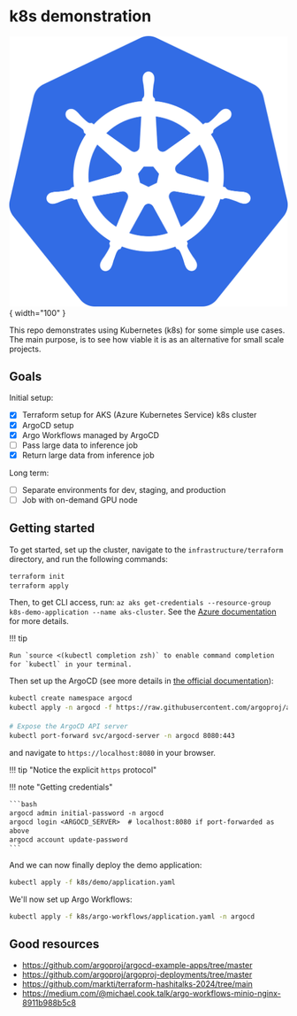 # k8s demonstration

![k8s logo](./assets/k8s_logo.svg){ width="100" }

This repo demonstrates using Kubernetes (k8s) for some simple use cases.
The main purpose, is to see how viable it is as an alternative for small scale projects.

## Goals

Initial setup:

- [x] Terraform setup for AKS (Azure Kubernetes Service) k8s cluster
- [x] ArgoCD setup
- [x] Argo Workflows managed by ArgoCD
- [ ] Pass large data to inference job
- [x] Return large data from inference job

Long term:

- [ ] Separate environments for dev, staging, and production
- [ ] Job with on-demand GPU node

## Getting started

To get started, set up the cluster, navigate to the `infrastructure/terraform` directory, and run the following commands:

```bash
terraform init
terraform apply
```

Then, to get CLI access, run: `az aks get-credentials --resource-group k8s-demo-application --name aks-cluster`.
See the [Azure documentation](https://learn.microsoft.com/en-us/azure/aks/learn/quick-kubernetes-deploy-cli) for more details.

!!! tip

    Run `source <(kubectl completion zsh)` to enable command completion for `kubectl` in your terminal.

Then set up the ArgoCD (see more details in [the official documentation](https://argo-cd.readthedocs.io/en/stable/getting_started/)):

```bash
kubectl create namespace argocd
kubectl apply -n argocd -f https://raw.githubusercontent.com/argoproj/argo-cd/stable/manifests/install.yaml

# Expose the ArgoCD API server
kubectl port-forward svc/argocd-server -n argocd 8080:443
```

and navigate to `https://localhost:8080` in your browser.

!!! tip "Notice the explicit `https` protocol"

!!! note "Getting credentials"

    ```bash
    argocd admin initial-password -n argocd
    argocd login <ARGOCD_SERVER>  # localhost:8080 if port-forwarded as above
    argocd account update-password
    ```

And we can now finally deploy the demo application:

```bash
kubectl apply -f k8s/demo/application.yaml
```

We'll now set up Argo Workflows:

```bash
kubectl apply -f k8s/argo-workflows/application.yaml -n argocd
```



## Good resources

- https://github.com/argoproj/argocd-example-apps/tree/master
- https://github.com/argoproj/argoproj-deployments/tree/master
- https://github.com/markti/terraform-hashitalks-2024/tree/main
- https://medium.com/@michael.cook.talk/argo-workflows-minio-nginx-8911b988b5c8